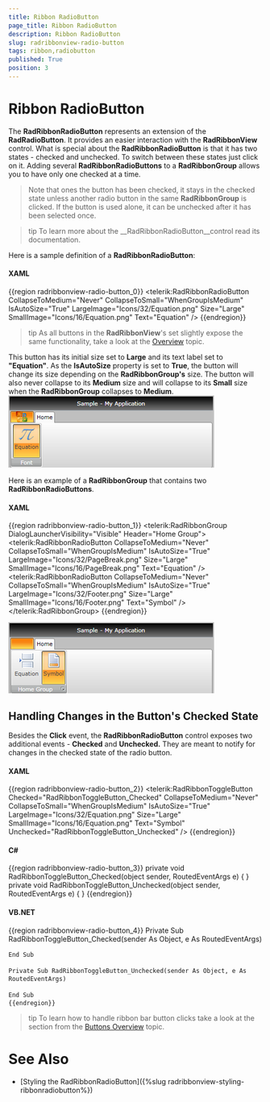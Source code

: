 ```yaml
---
title: Ribbon RadioButton
page_title: Ribbon RadioButton
description: Ribbon RadioButton
slug: radribbonview-radio-button
tags: ribbon,radiobutton
published: True
position: 3
---
```


# Ribbon RadioButton



The __RadRibbonRadioButton__ represents an extension of the __RadRadioButton__. It provides an easier interaction with the __RadRibbonView__ control. What is special about the __RadRibbonRadioButton__ is that it has two states - checked and unchecked. To switch between these states just click on it. Adding several __RadRibbonRadioButtons__ to a __RadRibbonGroup__ allows you to have only one checked at a time.
			

>Note that ones the button has been checked, it stays in the checked state unless another radio button in the same __RadRibbonGroup__ is clicked. If the button is used alone, it can be unchecked after it has been selected once.
				

>tip
				To learn more about the __RadRibbonRadioButton__control read its documentation.
			

Here is a sample definition of a __RadRibbonRadioButton__:
			

#### __XAML__

{{region radribbonview-radio-button_0}}
	<telerik:RadRibbonRadioButton CollapseToMedium="Never" 
	                              CollapseToSmall="WhenGroupIsMedium"
	                              IsAutoSize="True"
	                              LargeImage="Icons/32/Equation.png"
	                              Size="Large"
	                              SmallImage="Icons/16/Equation.png"
	                              Text="Equation" />
	{{endregion}}



>tip
				As all buttons in the __RadRibbonView__'s set slightly expose the same functionality, take a look at the
			 [Overview](52A27133-EF8C-41E8-9D59-4AE2FA7AEC47#Common_Functionality) topic.
			

This button has its initial size set to __Large__ and its text label set to __"Equation"__. As the __IsAutoSize__ property is set to __True__, the button will change its size depending on the __RadRibbonGroup's__ size. The button will also never collapse to its __Medium__ size and will collapse to its __Small__ size when the __RadRibbonGroup__ collapses to __Medium__.
			![](images/RibbonView_Buttons_RadioButton.png)

Here is an example of a __RadRibbonGroup__ that contains two __RadRibbonRadioButtons__.
			

#### __XAML__

{{region radribbonview-radio-button_1}}
	<telerik:RadRibbonGroup DialogLauncherVisibility="Visible" Header="Home Group">
	    <telerik:RadRibbonRadioButton CollapseToMedium="Never" 
	                                  CollapseToSmall="WhenGroupIsMedium"
	                                  IsAutoSize="True"
	                                  LargeImage="Icons/32/PageBreak.png"
	                                  Size="Large"
	                                  SmallImage="Icons/16/PageBreak.png"
	                                  Text="Equation" />
	    <telerik:RadRibbonRadioButton CollapseToMedium="Never" 
	                                  CollapseToSmall="WhenGroupIsMedium"
	                                  IsAutoSize="True"
	                                  LargeImage="Icons/32/Footer.png"
	                                  Size="Large"
	                                  SmallImage="Icons/16/Footer.png"
	                                  Text="Symbol" />
	</telerik:RadRibbonGroup>
	{{endregion}}

![](images/RibbonView_Buttons_RadioButtonsGroup.png)

## Handling Changes in the Button's Checked State

Besides the __Click__ event, the __RadRibbonRadioButton__ control exposes two additional events - __Checked__ and __Unchecked.__ They are meant to notify for changes in the checked state of the radio button.
				

#### __XAML__

{{region radribbonview-radio-button_2}}
	<telerik:RadRibbonToggleButton Checked="RadRibbonToggleButton_Checked"
	                               CollapseToMedium="Never"
	                               CollapseToSmall="WhenGroupIsMedium"
	                               IsAutoSize="True"
	                               LargeImage="Icons/32/Equation.png"
	                               Size="Large"
	                               SmallImage="Icons/16/Equation.png"
	                               Text="Symbol"
	                               Unchecked="RadRibbonToggleButton_Unchecked" />
	{{endregion}}



#### __C#__

{{region radribbonview-radio-button_3}}
	private void RadRibbonToggleButton_Checked(object sender, RoutedEventArgs e)
	{
	}
	private void RadRibbonToggleButton_Unchecked(object sender, RoutedEventArgs e)
	{
	}
	{{endregion}}



#### __VB.NET__

{{region radribbonview-radio-button_4}}
	Private Sub RadRibbonToggleButton_Checked(sender As Object, e As RoutedEventArgs)
	
	End Sub
	
	Private Sub RadRibbonToggleButton_Unchecked(sender As Object, e As RoutedEventArgs)
	
	End Sub
	{{endregion}}



>tip
					To learn how to handle ribbon bar button clicks take a look at the
					section from the [Buttons Overview](52A27133-EF8C-41E8-9D59-4AE2FA7AEC47#HandlingButtonClicks) topic.
				

# See Also

 * [Styling the RadRibbonRadioButton]({%slug radribbonview-styling-ribbonradiobutton%})
